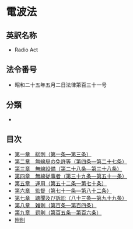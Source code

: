 # 電波法

## 英訳名称

- Radio Act

## 法令番号

- 昭和二十五年五月二日法律第百三十一号

## 分類

- 

## 目次

- [第一章　総則（第一条―第三条）]()
- [第二章　無線局の免許等（第四条―第二十七条）]()
- [第三章　無線設備（第二十八条―第三十八条）]()
- [第四章　無線従事者（第三十九条―第五十一条）]()
- [第五章　運用（第五十二条―第七十条）]()
- [第六章　監督（第七十一条―第八十二条）]()
- [第七章　聴聞及び訴訟（八十三条―第九十九条）]()
- [第八章　雑則（第百条―第百四条）]()
- [第九章　罰則（第百五条―第百六条）]()
- [附則]()